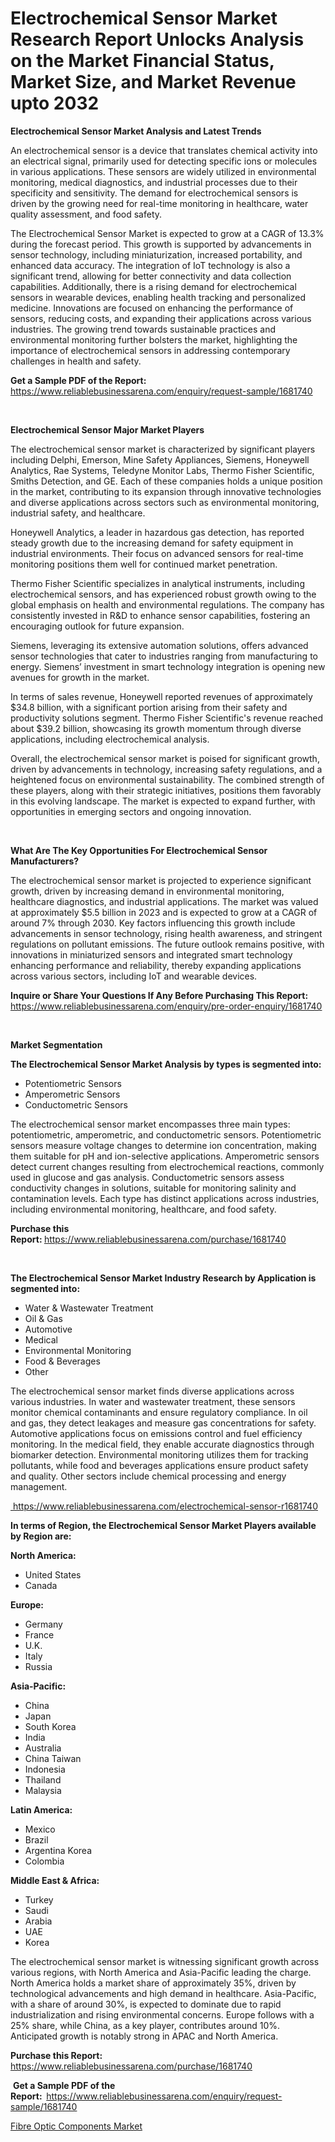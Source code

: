 <p><h1>Electrochemical Sensor Market Research Report Unlocks Analysis on the Market Financial Status, Market Size, and Market Revenue upto 2032</h1></p><p><strong>Electrochemical Sensor Market Analysis and Latest Trends</strong></p>
<p><p>An electrochemical sensor is a device that translates chemical activity into an electrical signal, primarily used for detecting specific ions or molecules in various applications. These sensors are widely utilized in environmental monitoring, medical diagnostics, and industrial processes due to their specificity and sensitivity. The demand for electrochemical sensors is driven by the growing need for real-time monitoring in healthcare, water quality assessment, and food safety.</p><p>The Electrochemical Sensor Market is expected to grow at a CAGR of 13.3% during the forecast period. This growth is supported by advancements in sensor technology, including miniaturization, increased portability, and enhanced data accuracy. The integration of IoT technology is also a significant trend, allowing for better connectivity and data collection capabilities. Additionally, there is a rising demand for electrochemical sensors in wearable devices, enabling health tracking and personalized medicine. Innovations are focused on enhancing the performance of sensors, reducing costs, and expanding their applications across various industries. The growing trend towards sustainable practices and environmental monitoring further bolsters the market, highlighting the importance of electrochemical sensors in addressing contemporary challenges in health and safety.</p></p>
<p><strong>Get a Sample PDF of the Report:&nbsp;</strong> <a href="https://www.reliablebusinessarena.com/enquiry/request-sample/1681740?utm_campaign=2106&utm_medium=2&utm_source=Github&utm_content=ia&utm_term=10022025&utm_id=electrochemical-sensor">https://www.reliablebusinessarena.com/enquiry/request-sample/1681740</a></p>
<p>&nbsp;</p>
<p><strong>Electrochemical Sensor Major Market Players</strong></p>
<p><p>The electrochemical sensor market is characterized by significant players including Delphi, Emerson, Mine Safety Appliances, Siemens, Honeywell Analytics, Rae Systems, Teledyne Monitor Labs, Thermo Fisher Scientific, Smiths Detection, and GE. Each of these companies holds a unique position in the market, contributing to its expansion through innovative technologies and diverse applications across sectors such as environmental monitoring, industrial safety, and healthcare.</p><p>Honeywell Analytics, a leader in hazardous gas detection, has reported steady growth due to the increasing demand for safety equipment in industrial environments. Their focus on advanced sensors for real-time monitoring positions them well for continued market penetration.</p><p>Thermo Fisher Scientific specializes in analytical instruments, including electrochemical sensors, and has experienced robust growth owing to the global emphasis on health and environmental regulations. The company has consistently invested in R&D to enhance sensor capabilities, fostering an encouraging outlook for future expansion.</p><p>Siemens, leveraging its extensive automation solutions, offers advanced sensor technologies that cater to industries ranging from manufacturing to energy. Siemens’ investment in smart technology integration is opening new avenues for growth in the market.</p><p>In terms of sales revenue, Honeywell reported revenues of approximately $34.8 billion, with a significant portion arising from their safety and productivity solutions segment. Thermo Fisher Scientific's revenue reached about $39.2 billion, showcasing its growth momentum through diverse applications, including electrochemical analysis.</p><p>Overall, the electrochemical sensor market is poised for significant growth, driven by advancements in technology, increasing safety regulations, and a heightened focus on environmental sustainability. The combined strength of these players, along with their strategic initiatives, positions them favorably in this evolving landscape. The market is expected to expand further, with opportunities in emerging sectors and ongoing innovation.</p></p>
<p>&nbsp;</p>
<p><strong>What Are The Key Opportunities For Electrochemical Sensor Manufacturers?</strong></p>
<p><p>The electrochemical sensor market is projected to experience significant growth, driven by increasing demand in environmental monitoring, healthcare diagnostics, and industrial applications. The market was valued at approximately $5.5 billion in 2023 and is expected to grow at a CAGR of around 7% through 2030. Key factors influencing this growth include advancements in sensor technology, rising health awareness, and stringent regulations on pollutant emissions. The future outlook remains positive, with innovations in miniaturized sensors and integrated smart technology enhancing performance and reliability, thereby expanding applications across various sectors, including IoT and wearable devices.</p></p>
<p><strong>Inquire or Share Your Questions If Any Before Purchasing This Report:</strong> <a href="https://www.reliablebusinessarena.com/enquiry/pre-order-enquiry/1681740?utm_campaign=2106&utm_medium=2&utm_source=Github&utm_content=ia&utm_term=10022025&utm_id=electrochemical-sensor">https://www.reliablebusinessarena.com/enquiry/pre-order-enquiry/1681740</a></p>
<p>&nbsp;</p>
<p><strong>Market Segmentation</strong></p>
<p><strong>The Electrochemical Sensor Market Analysis by types is segmented into:</strong></p>
<p><ul><li>Potentiometric Sensors</li><li>Amperometric Sensors</li><li>Conductometric Sensors</li></ul></p>
<p><p>The electrochemical sensor market encompasses three main types: potentiometric, amperometric, and conductometric sensors. Potentiometric sensors measure voltage changes to determine ion concentration, making them suitable for pH and ion-selective applications. Amperometric sensors detect current changes resulting from electrochemical reactions, commonly used in glucose and gas analysis. Conductometric sensors assess conductivity changes in solutions, suitable for monitoring salinity and contamination levels. Each type has distinct applications across industries, including environmental monitoring, healthcare, and food safety.</p></p>
<p><strong>Purchase this Report:&nbsp;</strong><a href="https://www.reliablebusinessarena.com/purchase/1681740?utm_campaign=2106&utm_medium=2&utm_source=Github&utm_content=ia&utm_term=10022025&utm_id=electrochemical-sensor">https://www.reliablebusinessarena.com/purchase/1681740</a></p>
<p>&nbsp;</p>
<p><strong>The Electrochemical Sensor Market Industry Research by Application is segmented into:</strong></p>
<p><ul><li>Water & Wastewater Treatment</li><li>Oil & Gas</li><li>Automotive</li><li>Medical</li><li>Environmental Monitoring</li><li>Food & Beverages</li><li>Other</li></ul></p>
<p><p>The electrochemical sensor market finds diverse applications across various industries. In water and wastewater treatment, these sensors monitor chemical contaminants and ensure regulatory compliance. In oil and gas, they detect leakages and measure gas concentrations for safety. Automotive applications focus on emissions control and fuel efficiency monitoring. In the medical field, they enable accurate diagnostics through biomarker detection. Environmental monitoring utilizes them for tracking pollutants, while food and beverages applications ensure product safety and quality. Other sectors include chemical processing and energy management.</p></p>
<p><a href="https://www.reliablebusinessarena.com/electrochemical-sensor-r1681740?utm_campaign=2106&utm_medium=2&utm_source=Github&utm_content=ia&utm_term=10022025&utm_id=electrochemical-sensor">&nbsp;https://www.reliablebusinessarena.com/electrochemical-sensor-r1681740</a></p>
<p><strong>In terms of Region, the Electrochemical Sensor Market Players available by Region are:</strong></p>
<p>
    <p> <strong> North America: </strong>
        <ul>
            <li>United States</li>
            <li>Canada</li>
        </ul>
        </p> 
    <p> <strong> Europe: </strong>
        <ul>
            <li>Germany</li>
            <li>France</li>
            <li>U.K.</li>
            <li>Italy</li>
            <li>Russia</li>
        </ul>
        </p> 
    <p> <strong> Asia-Pacific: </strong>
        <ul>
            <li>China</li>
            <li>Japan</li>
            <li>South Korea</li>
            <li>India</li>
            <li>Australia</li>
            <li>China Taiwan</li>
            <li>Indonesia</li>
            <li>Thailand</li>
            <li>Malaysia</li>
        </ul>
        </p> 
    <p> <strong> Latin America: </strong>
        <ul>
            <li>Mexico</li>
            <li>Brazil</li>
            <li>Argentina Korea</li>
            <li>Colombia</li>
        </ul>
        </p> 
    <p> <strong> Middle East & Africa: </strong>
        <ul>
            <li>Turkey</li>
            <li>Saudi</li>
            <li>Arabia</li>
            <li>UAE</li>
            <li>Korea</li>
        </ul>
    </p>
    </p>
<p><p>The electrochemical sensor market is witnessing significant growth across various regions, with North America and Asia-Pacific leading the charge. North America holds a market share of approximately 35%, driven by technological advancements and high demand in healthcare. Asia-Pacific, with a share of around 30%, is expected to dominate due to rapid industrialization and rising environmental concerns. Europe follows with a 25% share, while China, as a key player, contributes around 10%. Anticipated growth is notably strong in APAC and North America.</p></p>
<p><strong>Purchase this Report: </strong><a href="https://www.reliablebusinessarena.com/purchase/1681740?utm_campaign=2106&utm_medium=2&utm_source=Github&utm_content=ia&utm_term=10022025&utm_id=electrochemical-sensor">https://www.reliablebusinessarena.com/purchase/1681740</a></p>
<p>&nbsp;<strong>Get a Sample PDF of the Report:&nbsp;&nbsp;</strong><a href="https://www.reliablebusinessarena.com/enquiry/request-sample/1681740?utm_campaign=2106&utm_medium=2&utm_source=Github&utm_content=ia&utm_term=10022025&utm_id=electrochemical-sensor">https://www.reliablebusinessarena.com/enquiry/request-sample/1681740</a></p>
<p><strong></strong></p>
<p><p><a href="https://github.com/JosephineMcguire65/Market-Research-Report-List-1/blob/main/fibre-optic-components-market.md?utm_campaign=2106&utm_medium=2&utm_source=Github&utm_content=ia&utm_term=10022025&utm_id=electrochemical-sensor">Fibre Optic Components Market</a></p></p>
